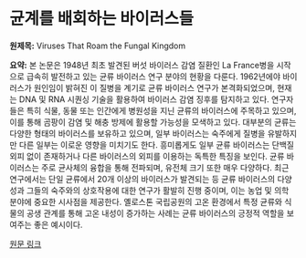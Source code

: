 # 균계를 배회하는 바이러스들

**원제목:** Viruses That Roam the Fungal Kingdom

**요약:** 본 논문은 1948년 최초 발견된 버섯 바이러스 감염 질환인 La France병을 시작으로 급속히 발전하고 있는 균류 바이러스 연구 분야의 현황을 다룬다.  1962년에야 바이러스가 원인임이 밝혀진 이 질병을 계기로 균류 바이러스 연구가 본격화되었으며, 현재는 DNA 및 RNA 시퀀싱 기술을 활용하여 바이러스 감염 징후를 탐지하고 있다.  연구자들은 특히 식물, 동물 또는 인간에게 병원성을 지닌 균류의 바이러스에 주목하고 있으며, 이를 통해 곰팡이 감염 및 해충 방제에 활용할 가능성을 모색하고 있다.  대부분의 균류는 다양한 형태의 바이러스를 보유하고 있으며, 일부 바이러스는 숙주에게 질병을 유발하지만 다른 일부는 이로운 영향을 미치기도 한다.  흥미롭게도 일부 균류 바이러스는 단백질 외피 없이 존재하거나 다른 바이러스의 외피를 이용하는 독특한 특징을 보인다.  균류 바이러스는 주로 균사체의 융합을 통해 전파되며, 유전체 크기 또한 매우 다양하다.  최근 연구에서는 단일 균류에서 20개 이상의 바이러스가 발견되는 등 균류 바이러스의 다양성과 그들의 숙주와의 상호작용에 대한 연구가 활발히 진행 중이며,  이는 농업 및 의학 분야에 중요한 시사점을 제공한다.  옐로스톤 국립공원의 고온 환경에서 특정 균류와 식물의 공생 관계를 통해 고온 내성이 증가하는 사례는 균류 바이러스의 긍정적 역할을 보여주는 좋은 예시이다.

[원문 링크](https://nautil.us/viruses-that-roam-the-fungal-kingdom-1225200/)
